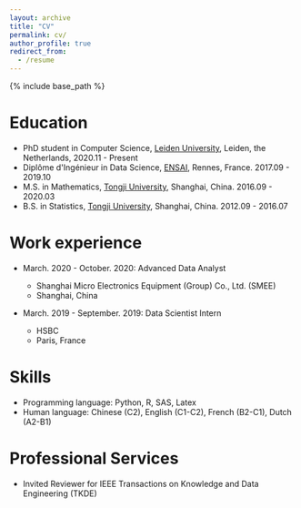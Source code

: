 ```yaml
---
layout: archive
title: "CV"
permalink: cv/
author_profile: true
redirect_from:
  - /resume
---
```


{% include base_path %}

Education
======
* PhD student in Computer Science, [Leiden University](https://www.universiteitleiden.nl/en), Leiden, the Netherlands, 2020.11 - Present
* Diplôme d'Ingénieur in Data Science, [ENSAI](https://ensai.fr/en/), Rennes, France. 2017.09 - 2019.10
* M.S. in Mathematics, [Tongji University](https://en.tongji.edu.cn/p/#/), Shanghai, China. 2016.09 - 2020.03
* B.S. in Statistics, [Tongji University](https://en.tongji.edu.cn/p/#/), Shanghai, China. 2012.09 - 2016.07

Work experience
======
* March. 2020 - October. 2020: Advanced Data Analyst
  * Shanghai Micro Electronics Equipment (Group) Co., Ltd. (SMEE)
  * Shanghai, China

* March. 2019 - September. 2019: Data Scientist Intern
  * HSBC
  * Paris, France
    

Skills
======
* Programming language: Python, R, SAS, Latex
* Human language: Chinese (C2), English (C1-C2), French (B2-C1), Dutch (A2-B1)

Professional Services
======
* Invited Reviewer for IEEE Transactions on Knowledge and Data Engineering (TKDE)
  

<!--
Publications
======
  <ul>{% for post in site.publications %}
    {% include archive-single-cv.html %}
  {% endfor %}</ul>
Talks
======
  <ul>{% for post in site.talks %}
    {% include archive-single-talk-cv.html %}
  {% endfor %}</ul>
-->  

<!--
Teaching
======
  <ul>{% for post in site.teaching %}
    {% include archive-single-cv.html %}
  {% endfor %}</ul>
-->

<!--
Service and leadership
======
* Currently signed in to 43 different slack teams
-->
